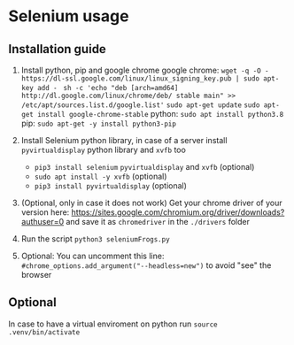 # Selenium usage

## Installation guide

1. Install python, pip and google chrome
   google chrome:
   `wget -q -O - https://dl-ssl.google.com/linux/linux_signing_key.pub | sudo apt-key add - `
   `sh -c 'echo "deb [arch=amd64] http://dl.google.com/linux/chrome/deb/ stable main" >> /etc/apt/sources.list.d/google.list'`
   `sudo apt-get update`
   `sudo apt-get install google-chrome-stable`
   python:
   `sudo apt install python3.8`
   pip:
   `sudo apt-get -y install python3-pip`
2. Install Selenium python library, in case of a server install `pyvirtualdisplay` python library and `xvfb` too
   - `pip3 install selenium`
     `pyvirtualdisplay` and `xvfb` (optional)
   - `sudo apt install -y xvfb` (optional)
   - `pip3 install pyvirtualdisplay` (optional)

3. (Optional, only in case it does not work) Get your chrome driver of your version here: https://sites.google.com/chromium.org/driver/downloads?authuser=0 and save it as `chromedriver` in the `./drivers` folder
4. Run the script `python3 seleniumFrogs.py`

5. Optional: You can uncomment this line: `#chrome_options.add_argument("--headless=new")` to avoid "see" the browser

## Optional

In case to have a virtual enviroment on python run `source .venv/bin/activate`

